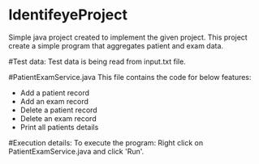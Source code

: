# IdentifeyeProject

Simple java project created to implement the given project. This project create a simple program that aggregates patient and exam data.

#Test data:
Test data is being read from input.txt file.

#PatientExamService.java
This file contains the code for below features:
* Add a patient record
* Add an exam record
* Delete a patient record
* Delete an exam record
* Print all patients details


#Execution details:
To execute the program: Right click on PatientExamService.java and click 'Run'.